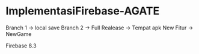 # ImplementasiFirebase-AGATE

Branch 1 -> local save
Branch 2 -> Full
Realease -> Tempat apk
New Fitur -> NewGame

Firebase 8.3
